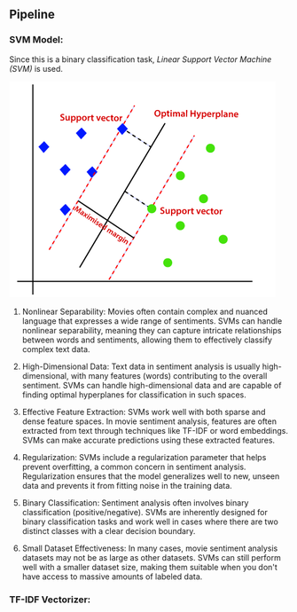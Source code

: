 ## Pipeline
### SVM Model: 
Since this is a binary classification task, *Linear Support Vector Machine (SVM)* is used.

![plot](/images/linear_SVM.png)

1. Nonlinear Separability: Movies often contain complex and nuanced language that expresses a wide range of sentiments. SVMs can handle nonlinear separability, meaning they can capture intricate relationships between words and sentiments, allowing them to effectively classify complex text data.

2. High-Dimensional Data: Text data in sentiment analysis is usually high-dimensional, with many features (words) contributing to the overall sentiment. SVMs can handle high-dimensional data and are capable of finding optimal hyperplanes for classification in such spaces.

3. Effective Feature Extraction: SVMs work well with both sparse and dense feature spaces. In movie sentiment analysis, features are often extracted from text through techniques like TF-IDF or word embeddings. SVMs can make accurate predictions using these extracted features.

4. Regularization: SVMs include a regularization parameter that helps prevent overfitting, a common concern in sentiment analysis. Regularization ensures that the model generalizes well to new, unseen data and prevents it from fitting noise in the training data.

5. Binary Classification: Sentiment analysis often involves binary classification (positive/negative). SVMs are inherently designed for binary classification tasks and work well in cases where there are two distinct classes with a clear decision boundary.

6. Small Dataset Effectiveness: In many cases, movie sentiment analysis datasets may not be as large as other datasets. SVMs can still perform well with a smaller dataset size, making them suitable when you don't have access to massive amounts of labeled data.

### TF-IDF Vectorizer: 